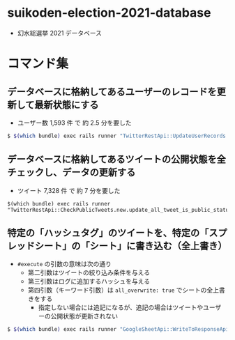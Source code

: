 # suikoden-election-2021-database

- 幻水総選挙 2021 データベース

# コマンド集

## データベースに格納してあるユーザーのレコードを更新して最新状態にする

- ユーザー数 1,593 件 で 約 2.5 分を要した

```bash
$ $(which bundle) exec rails runner "TwitterRestApi::UpdateUserRecords.new.execute"
```

## データベースに格納してあるツイートの公開状態を全チェックし、データの更新する

- ツイート 7,328 件 で 約 7 分を要した

```
$(which bundle) exec rails runner "TwitterRestApi::CheckPublicTweets.new.update_all_tweet_is_public_statuses"
```

## 特定の「ハッシュタグ」のツイートを、特定の「スプレッドシート」の「シート」に書き込む（全上書き）

- `#execute` の引数の意味は次の通り
  - 第二引数はツイートの絞り込み条件を与える
  - 第三引数はログに追加するハッシュを与える
  - 第四引数（キーワード引数）は `all_overwrite: true` でシートの全上書きをする
    - 指定しない場合には追記になるが、追記の場合はツイートやユーザーの公開状態が更新されない

```bash
$ $(which bundle) exec rails runner "GoogleSheetApi::WriteToResponseApiSheetByHashtag.new(spreadsheet_id: 'スプレッドシートのID', sheet_name: 'シート名').execute('対象のハッシュタグ（# は不要）', { remove_rt: true, not_by_gensosenkyo: true, end_at: Time.zone.parse('2021-06-11 01:00:00') }, {}, all_overwrite: true);"
```
